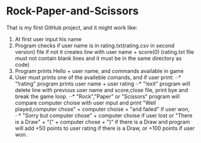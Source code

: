 # Rock-Paper-and-Scissors
That is my first GitHub project, and it might work like:
1. At first user input his name
2. Program checks if user name is in rating.txt(rating.csv in second version) file 
if not it creates line with user name + score(0)
(rating.txt file must not contain blank lines and it must be in the same directory as code)
3. Program prints Hello + user name, and commands available in game
4. User must prints one of the availeble comands, and if user print:
⋅⋅* "!rating" program prints user name + user rating
⋅⋅* "!exit" program will delete line with previous user name and score,close file, print bye and break the game loop.
⋅⋅* "Rock","Paper" or "Scissors" program will compare computer choise with user input
and print "Well played,computer chose" + computer choise + "and failed" if user won,
⋅⋅* "Sorry but computer chose" + computer choise if user lost
or "There is a Draw" + "(" + computer chose + ")" if there is a Draw
and program will add +50 points to user rating if there is a Draw,
or +100 points if user won.
